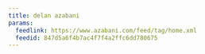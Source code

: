 ```yaml
---
title: delan azabani
params:
  feedlink: https://www.azabani.com/feed/tag/home.xml
  feedid: 847d5a6f4b7ac4f7f4a2ffc6dd780675
---
```

